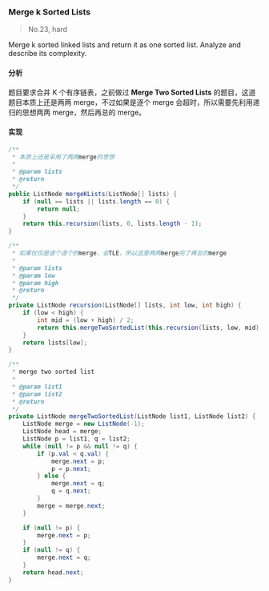### Merge k Sorted Lists

> No.23, hard

Merge k sorted linked lists and return it as one sorted list. Analyze and describe its complexity.

#### 分析

题目要求合并 K 个有序链表，之前做过 __Merge Two Sorted Lists__ 的题目，这道题目本质上还是两两 merge，不过如果是逐个 merge 会超时，所以需要先利用递归的思想两两 merge，然后再总的 merge。

#### 实现

```java
/**
 * 本质上还是采用了两两merge的思想
 *
 * @param lists
 * @return
 */
public ListNode mergeKLists(ListNode[] lists) {
    if (null == lists || lists.length == 0) {
        return null;
    }
    return this.recursion(lists, 0, lists.length - 1);
}

/**
 * 如果仅仅是逐个逐个的merge，会TLE，所以这里两两merge完了再总的merge
 *
 * @param lists
 * @param low
 * @param high
 * @return
 */
private ListNode recursion(ListNode[] lists, int low, int high) {
    if (low < high) {
        int mid = (low + high) / 2;
        return this.mergeTwoSortedList(this.recursion(lists, low, mid), this.recursion(lists, mid + 1, high));
    }
    return lists[low];
}

/**
 * merge two sorted list
 *
 * @param list1
 * @param list2
 * @return
 */
private ListNode mergeTwoSortedList(ListNode list1, ListNode list2) {
    ListNode merge = new ListNode(-1);
    ListNode head = merge;
    ListNode p = list1, q = list2;
    while (null != p && null != q) {
        if (p.val < q.val) {
            merge.next = p;
            p = p.next;
        } else {
            merge.next = q;
            q = q.next;
        }
        merge = merge.next;
    }

    if (null != p) {
        merge.next = p;
    }
    if (null != q) {
        merge.next = q;
    }
    return head.next;
}
```
